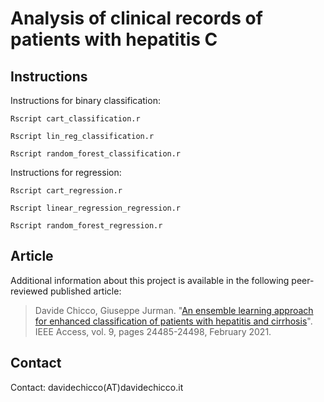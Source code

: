 # Analysis of clinical records of patients with hepatitis C 
## Instructions
Instructions for binary classification:

`Rscript cart_classification.r`

`Rscript lin_reg_classification.r`

`Rscript random_forest_classification.r`

Instructions for regression:

`Rscript cart_regression.r`

`Rscript linear_regression_regression.r`

`Rscript random_forest_regression.r`

## Article
Additional information about this project is available in the following peer-reviewed published article:

> Davide Chicco, Giuseppe Jurman. "[An ensemble learning approach for enhanced classification of patients with hepatitis and cirrhosis](https://doi.org/10.1109/ACCESS.2021.3057196)". IEEE Access, vol. 9, pages 24485-24498, February 2021. 

## Contact
Contact: davidechicco(AT)davidechicco.it
